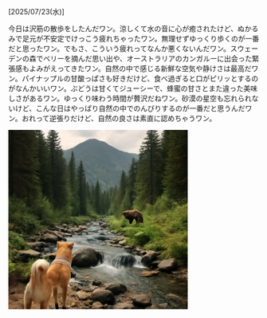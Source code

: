 [2025/07/23(水)]

今日は沢筋の散歩をしたんだワン。涼しくて水の音に心が癒されたけど、ぬかるみで足元が不安定でけっこう疲れちゃったワン。無理せずゆっくり歩くのが一番だと思ったワン。でもさ、こういう疲れってなんか悪くないんだワン。スウェーデンの森でベリーを摘んだ思い出や、オーストラリアのカンガルーに出会った緊張感もよみがえってきたワン。自然の中で感じる新鮮な空気や静けさは最高だワン。パイナップルの甘酸っぱさも好きだけど、食べ過ぎると口がピリッとするのがなんかいいワン。ぶどうは甘くてジューシーで、蜂蜜の甘さとまた違った美味しさがあるワン。ゆっくり味わう時間が贅沢だねワン。砂漠の星空も忘れられないけど、こんな日はやっぱり自然の中でのんびりするのが一番だと思うんだワン。おれって逆張りだけど、自然の良さは素直に認めちゃうワン。

<img width="360px" src="image.png">